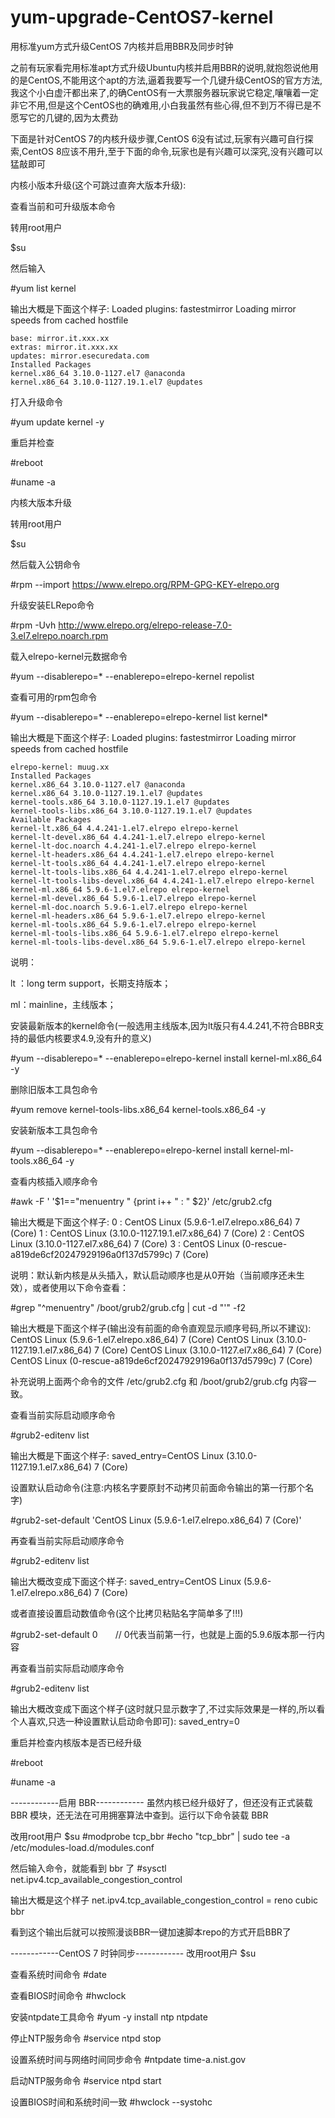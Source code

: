 # yum-upgrade-CentOS7-kernel
用标准yum方式升级CentOS 7内核并启用BBR及同步时钟

之前有玩家看完用标准apt方式升级Ubuntu内核并启用BBR的说明,就抱怨说他用的是CentOS,不能用这个apt的方法,逼着我要写一个几键升级CentOS的官方方法,我这个小白虚汗都出来了,的确CentOS有一大票服务器玩家说它稳定,嚷嚷着一定非它不用,但是这个CentOS也的确难用,小白我虽然有些心得,但不到万不得已是不愿写它的几键的,因为太费劲

下面是针对CentOS 7的内核升级步骤,CentOS 6没有试过,玩家有兴趣可自行探索,CentOS 8应该不用升,至于下面的命令,玩家也是有兴趣可以深究,没有兴趣可以猛敲即可

内核小版本升级(这个可跳过直奔大版本升级):

查看当前和可升级版本命令

转用root用户

$su

然后输入

#yum list kernel

输出大概是下面这个样子:
Loaded plugins: fastestmirror
Loading mirror speeds from cached hostfile

    base: mirror.it.xxx.xx
    extras: mirror.it.xxx.xx
    updates: mirror.esecuredata.com
    Installed Packages
    kernel.x86_64 3.10.0-1127.el7 @anaconda
    kernel.x86_64 3.10.0-1127.19.1.el7 @updates

打入升级命令

#yum update kernel -y

重启并检查

#reboot

#uname -a

内核大版本升级

转用root用户

$su

然后载入公钥命令

#rpm --import https://www.elrepo.org/RPM-GPG-KEY-elrepo.org

升级安装ELRepo命令

#rpm -Uvh http://www.elrepo.org/elrepo-release-7.0-3.el7.elrepo.noarch.rpm

载入elrepo-kernel元数据命令

#yum --disablerepo=* --enablerepo=elrepo-kernel repolist

查看可用的rpm包命令

#yum --disablerepo=* --enablerepo=elrepo-kernel list kernel*

输出大概是下面这个样子:
Loaded plugins: fastestmirror
Loading mirror speeds from cached hostfile

    elrepo-kernel: muug.xx
    Installed Packages
    kernel.x86_64 3.10.0-1127.el7 @anaconda
    kernel.x86_64 3.10.0-1127.19.1.el7 @updates
    kernel-tools.x86_64 3.10.0-1127.19.1.el7 @updates
    kernel-tools-libs.x86_64 3.10.0-1127.19.1.el7 @updates
    Available Packages
    kernel-lt.x86_64 4.4.241-1.el7.elrepo elrepo-kernel
    kernel-lt-devel.x86_64 4.4.241-1.el7.elrepo elrepo-kernel
    kernel-lt-doc.noarch 4.4.241-1.el7.elrepo elrepo-kernel
    kernel-lt-headers.x86_64 4.4.241-1.el7.elrepo elrepo-kernel
    kernel-lt-tools.x86_64 4.4.241-1.el7.elrepo elrepo-kernel
    kernel-lt-tools-libs.x86_64 4.4.241-1.el7.elrepo elrepo-kernel
    kernel-lt-tools-libs-devel.x86_64 4.4.241-1.el7.elrepo elrepo-kernel
    kernel-ml.x86_64 5.9.6-1.el7.elrepo elrepo-kernel
    kernel-ml-devel.x86_64 5.9.6-1.el7.elrepo elrepo-kernel
    kernel-ml-doc.noarch 5.9.6-1.el7.elrepo elrepo-kernel
    kernel-ml-headers.x86_64 5.9.6-1.el7.elrepo elrepo-kernel
    kernel-ml-tools.x86_64 5.9.6-1.el7.elrepo elrepo-kernel
    kernel-ml-tools-libs.x86_64 5.9.6-1.el7.elrepo elrepo-kernel
    kernel-ml-tools-libs-devel.x86_64 5.9.6-1.el7.elrepo elrepo-kernel

说明：

lt ：long term support，长期支持版本；

ml：mainline，主线版本；

安装最新版本的kernel命令(一般选用主线版本,因为lt版只有4.4.241,不符合BBR支持的最低内核要求4.9,没有升的意义)

#yum --disablerepo=* --enablerepo=elrepo-kernel install kernel-ml.x86_64 -y

删除旧版本工具包命令

#yum remove kernel-tools-libs.x86_64 kernel-tools.x86_64 -y

安装新版本工具包命令

#yum --disablerepo=* --enablerepo=elrepo-kernel install kernel-ml-tools.x86_64 -y

查看内核插入顺序命令

#awk -F ' '$1=="menuentry " {print i++ " : " $2}' /etc/grub2.cfg

输出大概是下面这个样子:
0 : CentOS Linux (5.9.6-1.el7.elrepo.x86_64) 7 (Core)
1 : CentOS Linux (3.10.0-1127.19.1.el7.x86_64) 7 (Core)
2 : CentOS Linux (3.10.0-1127.el7.x86_64) 7 (Core)
3 : CentOS Linux (0-rescue-a819de6cf20247929196a0f137d5799c) 7 (Core)

说明：默认新内核是从头插入，默认启动顺序也是从0开始（当前顺序还未生效），或者使用以下命令查看：

#grep "^menuentry" /boot/grub2/grub.cfg | cut -d "'" -f2

输出大概是下面这个样子(输出没有前面的命令直观显示顺序号码,所以不建议):
CentOS Linux (5.9.6-1.el7.elrepo.x86_64) 7 (Core)
CentOS Linux (3.10.0-1127.19.1.el7.x86_64) 7 (Core)
CentOS Linux (3.10.0-1127.el7.x86_64) 7 (Core)
CentOS Linux (0-rescue-a819de6cf20247929196a0f137d5799c) 7 (Core)

补充说明上面两个命令的文件 /etc/grub2.cfg 和 /boot/grub2/grub.cfg 内容一致。

查看当前实际启动顺序命令

#grub2-editenv list

输出大概是下面这个样子:
saved_entry=CentOS Linux (3.10.0-1127.19.1.el7.x86_64) 7 (Core)

设置默认启动命令(注意:内核名字要原封不动拷贝前面命令输出的第一行那个名字)

#grub2-set-default 'CentOS Linux (5.9.6-1.el7.elrepo.x86_64) 7 (Core)'

再查看当前实际启动顺序命令

#grub2-editenv list

输出大概改变成下面这个样子:
saved_entry=CentOS Linux (5.9.6-1.el7.elrepo.x86_64) 7 (Core)

或者直接设置启动数值命令(这个比拷贝粘贴名字简单多了!!!)

#grub2-set-default 0　　// 0代表当前第一行，也就是上面的5.9.6版本那一行内容

再查看当前实际启动顺序命令

#grub2-editenv list

输出大概改变成下面这个样子(这时就只显示数字了,不过实际效果是一样的,所以看个人喜欢,只选一种设置默认启动命令即可):
saved_entry=0

重启并检查内核版本是否已经升级

#reboot

#uname -a

------------启用 BBR------------
虽然内核已经升级好了，但还没有正式装载 BBR 模块，还无法在可用拥塞算法中查到。运行以下命令装载 BBR

改用root用户
$su
#modprobe tcp_bbr
#echo "tcp_bbr" | sudo tee -a /etc/modules-load.d/modules.conf

然后输入命令，就能看到 bbr 了
#sysctl net.ipv4.tcp_available_congestion_control

输出大概是这个样子
net.ipv4.tcp_available_congestion_control = reno cubic bbr

看到这个输出后就可以按照漫谈BBR一键加速脚本repo的方式开启BBR了

------------CentOS 7 时钟同步------------
改用root用户
$su

查看系统时间命令
#date

查看BIOS时间命令
#hwclock

安装ntpdate工具命令
#yum -y install ntp ntpdate

停止NTP服务命令
#service ntpd stop

设置系统时间与网络时间同步命令
#ntpdate time-a.nist.gov

启动NTP服务命令
#service ntpd start

设置BIOS时间和系统时间一致
#hwclock --systohc  

